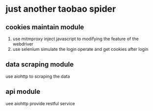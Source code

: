 # just another taobao spider
## cookies maintain module 
1. use mitmproxy inject javascript to modifying the 
feature of the webdriver
2. use selenium simulate the login operate and get cookies after login
## data scraping module
use aiohttp to scraping the data 
## api module
uee aiohttp provide  restful service
